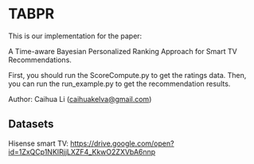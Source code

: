 # TABPR

This is our implementation for the paper:

A Time-aware Bayesian Personalized Ranking Approach for Smart TV Recommendations.

First, you should run the ScoreCompute.py to get the ratings data.
Then, you can run the run_example.py to get the recommendation results. 

Author: Caihua Li (caihuakelva@gmail.com)


## Datasets

Hisense smart TV: https://drive.google.com/open?id=1ZxQCp1NKIRjjLXZF4_KkwO2ZXVbA6nnp
